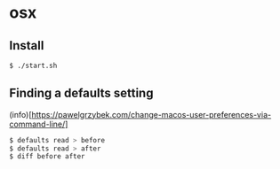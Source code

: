 # osx

## Install

```sh
$ ./start.sh
```

## Finding a defaults setting

(info)[https://pawelgrzybek.com/change-macos-user-preferences-via-command-line/]

```sh
$ defaults read > before
$ defaults read > after
$ diff before after

```

